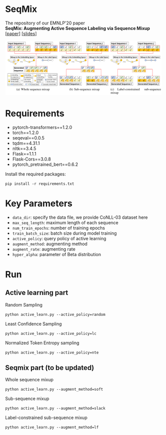 # SeqMix
The repository of our EMNLP'20 paper  
**SeqMix: Augmenting Active Sequence Labeling via Sequence Mixup**  
[[paper]](https://rongzhizhang.org/pdf/emnlp20_SeqMix.pdf)  [[slides]](https://rongzhizhang.org/slides/EMNLP20_SeqMix_Slides.pdf)  
  
![Illustration of the three variants of SeqMix](SeqMix.png)

# Requirements
- pytorch-transformers==1.2.0  
- torch==1.2.0  
- seqeval==0.0.5  
- tqdm==4.31.1  
- nltk==3.4.5  
- Flask==1.1.1  
- Flask-Cors==3.0.8  
- pytorch_pretrained_bert==0.6.2  

Install the required packages:  
```
pip install -r requirements.txt
```

# Key Parameters
- `data_dir`: specify the data file, we provide CoNLL-03 dataset here 
- `max_seq_length`: maximum length of each sequence  
- `num_train_epochs`: number of training epochs  
- `train_batch_size`: batch size during model training  
- `active_policy`: query policy of active learning  
- `augment_method`: augmenting method  
- `augment_rate`: augmenting rate  
- `hyper_alpha`: parameter of Beta distribution

# Run
## Active learning part
Random Sampling  
```
python active_learn.py --active_policy=random
```
Least Confidence Sampling  
```
python active_learn.py --active_policy=lc
```
Normalized Token Entropy sampling  
```
python active_learn.py --active_policy=nte
```

## Seqmix part (to be updated) 
Whole sequence mixup
```
python active_learn.py --augment_method=soft
```
Sub-sequence mixup
```
python active_learn.py --augment_method=slack
```
Label-constrained sub-sequence mixup
```
python active_learn.py --augment_method=lf
```

